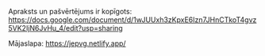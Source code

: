 Apraksts un pašvērtējums ir kopīgots:
https://docs.google.com/document/d/1wJUUxh3zKpxE6Izn7JHnCTkoT4gvz5VK2IjN6JvHu_4/edit?usp=sharing


Mājaslapa: https://jepvg.netlify.app/
